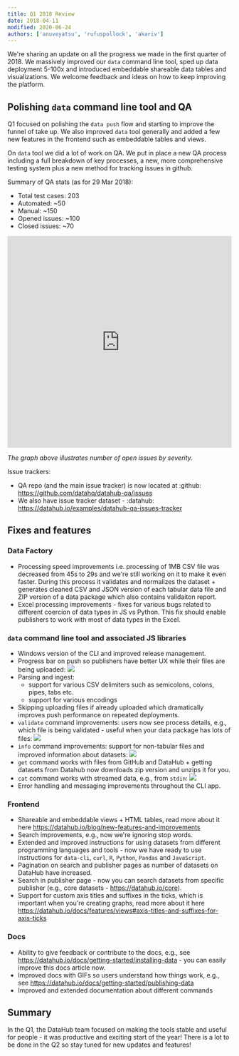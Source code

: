 ```yaml
---
title: Q1 2018 Review
date: 2018-04-11
modified: 2020-06-24
authors: ['anuveyatsu', 'rufuspollock', 'akariv']
---
```


We're sharing an update on all the progress we made in the first quarter of 2018. We massively improved our `data` command line tool, sped up data deployment 5-100x and introduced embeddable shareable data tables and visualizations.  We welcome feedback and ideas on how to keep improving the platform.

## Polishing `data` command line tool and QA

Q1 focused on polishing the `data push` flow and starting to improve the funnel of take up. We also improved `data` tool generally and added a few new features in the frontend such as embeddable tables and views.

On `data` tool we did a lot of work on QA. We put in place a new QA process including a full breakdown of key processes, a new, more comprehensive testing system plus a new method for tracking issues in github.

Summary of QA stats (as for 29 Mar 2018):

* Total test cases: 203
* Automated: ~50
* Manual: ~150
* Opened issues: ~100
* Closed issues: ~70

<iframe src="https://datahub.io/examples/datahub-qa-issues-tracker/view/0" width="100%" height="475px" frameborder="0"></iframe>

*The graph above illustrates number of open issues by severity.*

Issue trackers:

* QA repo (and the main issue tracker) is now located at :github: https://github.com/datahq/datahub-qa/issues
* We also have issue tracker dataset - :datahub: https://datahub.io/examples/datahub-qa-issues-tracker

## Fixes and features

### Data Factory

* Processing speed improvements i.e. processing of 1MB CSV file was decreased from 45s to 29s and we're still working on it to make it even faster. During this process it validates and normalizes the dataset + generates cleaned CSV and JSON version of each tabular data file and ZIP version of a data package which also contains validaiton report.
* Excel processing improvements - fixes for various bugs related to different coercion of data types in JS vs Python. This fix should enable publishers to work with most of data types in the Excel.

### `data` command line tool and associated JS libraries

* Windows version of the CLI and improved release management.
* Progress bar on push so publishers have better UX while their files are being uploaded: ![](upload-progress-bar.png)
* Parsing and ingest:
  * support for various CSV delimiters such as semicolons, colons, pipes, tabs etc.
  * support for various encodings
* Skipping uploading files if already uploaded which dramatically improves push performance on repeated deployments.
* `validate` command improvements: users now see process details, e.g., which file is being validated - useful when your data package has lots of files: ![](validate-details.png)
* `info` command improvements: support for non-tabular files and improved information about datasets: ![](info-output.png)
* `get` command works with files from GitHub and DataHub + getting datasets from Datahub now downloads zip version and unzips it for you.
* `cat` command works with streamed data, e.g., from `stdin`: ![](cat-streamed-data.png)
* Error handling and messaging improvements throughout the CLI app.

### Frontend

* Shareable and embeddable views + HTML tables, read more about it here https://datahub.io/blog/new-features-and-improvements
* Search improvements, e.g., now we're ignoring stop words.
* Extended and improved instructions for using datasets from different programming languages and tools - now we have ready to use instructions for `data-cli`, `curl`, `R`, `Python`, `Pandas` and `JavaScript`.
* Pagination on search and publisher pages as number of datasets on DataHub have increased.
* Search in publisher page - now you can search datasets from specific publisher (e.g., core datasets - https://datahub.io/core).
* Support for custom axis titles and suffixes in the ticks, which is important when you're creating graphs, read more about it here https://datahub.io/docs/features/views#axis-titles-and-suffixes-for-axis-ticks

### Docs

* Ability to give feedback or contribute to the docs, e.g., see https://datahub.io/docs/getting-started/installing-data - you can easily improve this docs article now.
* Improved docs with GIFs so users understand how things work, e.g., see https://datahub.io/docs/getting-started/publishing-data
* Improved and extended documentation about different commands

## Summary

In the Q1, the DataHub team focused on making the tools stable and useful for people - it was productive and exciting start of the year! There is a lot to be done in the Q2 so stay tuned for new updates and features!
